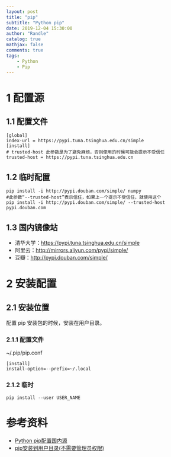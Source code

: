 ```yaml
---
layout: post
title: "pip"
subtitle: "Python pip"
date: 2019-12-04 15:30:00
author: "Randle"
catalog: true
mathjax: false
comments: true
tags:
    - Python
    - Pip
---
```


# 1 配置源

## 1.1 配置文件
```shell
[global] 
index-url = https://pypi.tuna.tsinghua.edu.cn/simple
[install]
# trusted-host 此参数是为了避免麻烦，否则使用的时候可能会提示不受信任
trusted-host = https://pypi.tuna.tsinghua.edu.cn  
```
## 1.2 临时配置

```shell
pip install -i http://pypi.douban.com/simple/ numpy
#此参数“--trusted-host”表示信任，如果上一个提示不受信任，就使用这个
pip install -i http://pypi.douban.com/simple/ --trusted-host pypi.douban.com  
```

## 1.3 国内镜像站

- 清华大学：https://pypi.tuna.tsinghua.edu.cn/simple
- 阿里云：http://mirrors.aliyun.com/pypi/simple/
- 豆瓣：http://pypi.douban.com/simple/

# 2 安装配置

## 2.1 安装位置

配置 pip 安装包的时候，安装在用户目录。

### 2.1.1 配置文件

~/.pip/pip.conf
```shell
[install]
install-option=--prefix=~/.local
```
### 2.1.2 临时

```shell
pip install --user USER_NAME
```

# 参考资料

- [Python pip配置国内源](https://www.cnblogs.com/schut/p/10410087.html)
- [pip安装到用户目录(不需要管理员权限)](https://blog.csdn.net/witnessai1/article/details/78417333)
